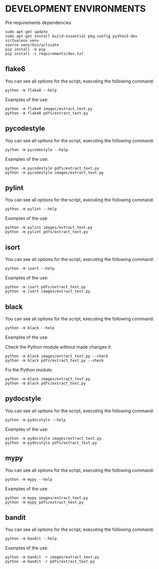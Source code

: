 # DEVELOPMENT ENVIRONMENTS

Pre requirements dependencies

```console
sudo apt-get update
sudo apt-get install build-essential pkg-config python3-dev
virtualenv venv
source venv/bin/activate
pip install -U pip
pip install -r requirements/dev.txt
```

## flake8

You can see all options for the script, executing the following command:

```console
python -m flake8 --help
```

Examples of the use:

```console
python -m flake8 images/extract_text.py
python -m flake8 pdfs/extract_text.py
```

## pycodestyle

You can see all options for the script, executing the following command:

```console
python -m pycodestyle --help
```

Examples of the use:

```console
python -m pycodestyle pdfs/extract_text.py
python -m pycodestyle images/extract_text.py
```

## pylint

You can see all options for the script, executing the following command:

```console
python -m pylint --help
```

Examples of the use:

```console
python -m pylint images/extract_text.py
python -m pylint pdfs/extract_text.py
```

## isort

You can see all options for the script, executing the following command:

```console
python -m isort --help
```

Examples of the use:

```console
python -m isort pdfs/extract_text.py
python -m isort images/extract_text.py
```

## black

You can see all options for the script, executing the following command:

```console
python -m black --help
```

Examples of the use:

Check the Python module without made changes it:

```console
python -m black images/extract_text.py --check
python -m black pdfs/extract_text.py --check
```

Fix the Python module:

```console
python -m black images/extract_text.py
python -m black pdfs/extract_text.py
```

## pydocstyle

You can see all options for the script, executing the following command:

```console
python -m pydocstyle --help
```

Examples of the use:

```console
python -m pydocstyle images/extract_text.py
python -m pydocstyle pdfs/extract_text.py
```

## mypy

You can see all options for the script, executing the following command:

```console
python -m mypy --help
```

Examples of the use:

```console
python -m mypy images/extract_text.py
python -m mypy pdfs/extract_text.py
```

## bandit

You can see all options for the script, executing the following command:

```console
python -m bandit --help
```

Examples of the use:

```console
python -m bandit -r images/extract_text.py
python -m bandit -r pdfs/extract_text.py
```
